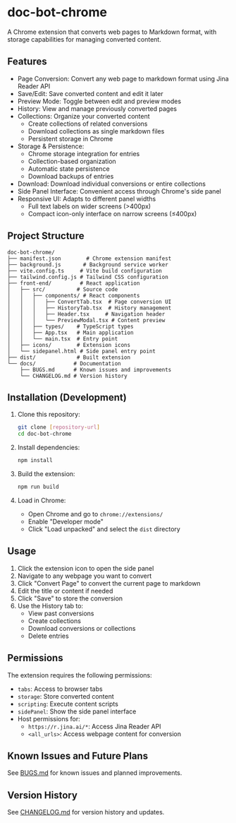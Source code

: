 # doc-bot-chrome

A Chrome extension that converts web pages to Markdown format, with storage capabilities for managing converted content.

## Features

- Page Conversion: Convert any web page to markdown format using Jina Reader API
- Save/Edit: Save converted content and edit it later
- Preview Mode: Toggle between edit and preview modes
- History: View and manage previously converted pages
- Collections: Organize your converted content
  - Create collections of related conversions
  - Download collections as single markdown files
  - Persistent storage in Chrome
- Storage & Persistence:
  - Chrome storage integration for entries
  - Collection-based organization
  - Automatic state persistence
  - Download backups of entries
- Download: Download individual conversions or entire collections
- Side Panel Interface: Convenient access through Chrome's side panel
- Responsive UI: Adapts to different panel widths
  - Full text labels on wider screens (>400px)
  - Compact icon-only interface on narrow screens (≤400px)

## Project Structure

```
doc-bot-chrome/
├── manifest.json        # Chrome extension manifest
├── background.js       # Background service worker
├── vite.config.ts     # Vite build configuration
├── tailwind.config.js # Tailwind CSS configuration
├── front-end/         # React application
│   ├── src/          # Source code
│   │   ├── components/ # React components
│   │   │   ├── ConvertTab.tsx  # Page conversion UI
│   │   │   ├── HistoryTab.tsx  # History management
│   │   │   ├── Header.tsx     # Navigation header
│   │   │   └── PreviewModal.tsx # Content preview
│   │   ├── types/    # TypeScript types
│   │   ├── App.tsx   # Main application
│   │   └── main.tsx  # Entry point
│   ├── icons/        # Extension icons
│   └── sidepanel.html # Side panel entry point
├── dist/             # Built extension
└── docs/            # Documentation
    ├── BUGS.md      # Known issues and improvements
    └── CHANGELOG.md # Version history
```

## Installation (Development)

1. Clone this repository:
   ```bash
   git clone [repository-url]
   cd doc-bot-chrome
   ```

2. Install dependencies:
   ```bash
   npm install
   ```

3. Build the extension:
   ```bash
   npm run build
   ```

4. Load in Chrome:
   - Open Chrome and go to `chrome://extensions/`
   - Enable "Developer mode"
   - Click "Load unpacked" and select the `dist` directory

## Usage

1. Click the extension icon to open the side panel
2. Navigate to any webpage you want to convert
3. Click "Convert Page" to convert the current page to markdown
4. Edit the title or content if needed
5. Click "Save" to store the conversion
6. Use the History tab to:
   - View past conversions
   - Create collections
   - Download conversions or collections
   - Delete entries

## Permissions

The extension requires the following permissions:
- `tabs`: Access to browser tabs
- `storage`: Store converted content
- `scripting`: Execute content scripts
- `sidePanel`: Show the side panel interface
- Host permissions for:
  - `https://r.jina.ai/*`: Access Jina Reader API
  - `<all_urls>`: Access webpage content for conversion

## Known Issues and Future Plans

See [BUGS.md](docs/BUGS.md) for known issues and planned improvements.

## Version History

See [CHANGELOG.md](docs/CHANGELOG.md) for version history and updates.
